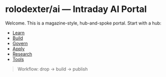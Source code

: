 # rolodexter/ai — Intraday AI Portal

Welcome. This is a magazine-style, hub-and-spoke portal. Start with a hub:

- [Learn](./hubs/learn/README.md)
- [Build](./hubs/build/README.md)
- [Govern](./hubs/govern/README.md)
- [Apply](./hubs/apply/README.md)
- [Research](./hubs/research/README.md)
- [Tools](./hubs/tools/README.md)

> Workflow: drop → build → publish
